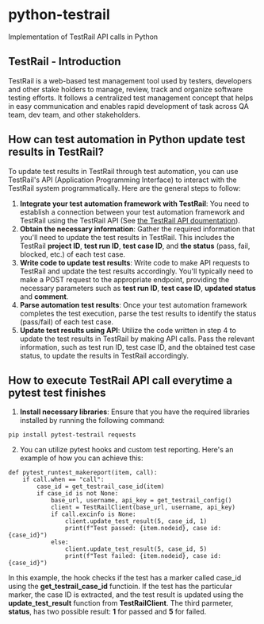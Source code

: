 # python-testrail
Implementation of TestRail API calls in Python
## TestRail - Introduction
TestRail is a web-based test management tool used by testers, developers and other stake holders to manage, review, track and organize software testing efforts. It follows a centralized test management concept that helps in easy communication and enables rapid development of task across QA team, dev team, and other stakeholders.
## How can test automation in Python update test results in TestRail?
To update test results in TestRail through test automation, you can use TestRail's API (Application Programming Interface) to interact with the TestRail system programmatically. Here are the general steps to follow:
1. **Integrate your test automation framework with TestRail**: You need to establish a connection between your test automation framework and TestRail using the TestRail API (See [the TestRail API doumentation](https://support.testrail.com/hc/en-us/categories/7076541806228-API-Manual)). 
2. **Obtain the necessary information**: Gather the required information that you'll need to update the test results in TestRail. This includes the TestRail **project ID**, **test run ID**, **test case ID**, and **the status** (pass, fail, blocked, etc.) of each test case.
3. **Write code to update test results**: Write code to make API requests to TestRail and update the test results accordingly. You'll typically need to make a POST request to the appropriate endpoint, providing the necessary parameters such as **test run ID**, **test case ID**, **updated status** and **comment**.
4. **Parse automation test results**: Once your test automation framework completes the test execution, parse the test results to identify the status (pass/fail) of each test case.
5. **Update test results using API**: Utilize the code written in step 4 to update the test results in TestRail by making API calls. Pass the relevant information, such as test run ID, test case ID, and the obtained test case status, to update the results in TestRail accordingly.
## How to execute TestRail API call everytime a pytest test finishes
1. **Install necessary libraries**: Ensure that you have the required libraries installed by running the following command:
```
pip install pytest-testrail requests
```
2. You can utilize pytest hooks and custom test reporting. Here's an example of how you can achieve this:
```
def pytest_runtest_makereport(item, call):
    if call.when == "call":
        case_id = get_testrail_case_id(item)
        if case_id is not None:
            base_url, username, api_key = get_testrail_config()
            client = TestRailClient(base_url, username, api_key)
            if call.excinfo is None:
                client.update_test_result(5, case_id, 1)
                print(f"Test passed: {item.nodeid}, case id: {case_id}")
            else:
                client.update_test_result(5, case_id, 5)
                print(f"Test failed: {item.nodeid}, case id: {case_id}")
```
In this example, the hook checks if the test has a marker called case_id using the **get_testrail_case_id** functioin. If the test has the particular marker, the case ID is extracted, and the test result is updated using the **update_test_result** function from **TestRailClient**. The third parmeter, **status**, has two possible result: **1** for passed and **5** for failed.
